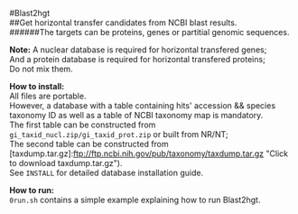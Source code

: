#Blast2hgt    
##Get horizontal transfer candidates from NCBI blast results.    
######The targets can be proteins, genes or partitial genomic sequences.   

**Note:** A nuclear database is required for horizontal transfered genes;   
And a protein database is required for horizontal transfered proteins;   
Do not mix them.

**How to install:**  
All files are portable.   
However, a database with a table containing hits' accession && species taxonomy ID as well as a table of NCBI taxonomy map is mandatory.  
The first table can be constructed from `gi_taxid_nucl.zip/gi_taxid_prot.zip` or built from NR/NT;     
The second table can be constructed from [taxdump.tar.gz]:ftp://ftp.ncbi.nih.gov/pub/taxonomy/taxdump.tar.gz "Click to download taxdump.tar.gz").   
See `INSTALL` for detailed database installation guide. 

**How to run:**  
`0run.sh` contains a simple example explaining how to run Blast2hgt.   
